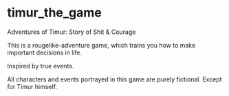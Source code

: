 # timur_the_game
Adventures of Timur: Story of Shit &amp; Courage

This is a rougelike-adventure game, which trains you how to make important decisions in life.

Inspired by true events.

All characters and events portrayed in this game are purely fictional. Except for Timur himself.
